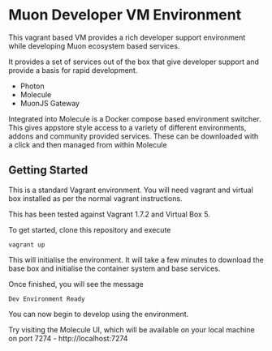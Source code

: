 # Muon Developer VM Environment

This vagrant based VM provides a rich developer support environment while developing Muon ecosystem based services.

It provides a set of services out of the box that give developer support and provide a basis for rapid development.

* Photon
* Molecule
* MuonJS Gateway

Integrated into Molecule is a Docker compose based environment switcher. This gives appstore style access to a variety of different environments, addons and community provided services. These can be downloaded with a click and then managed from within Molecule

## Getting Started

This is a standard Vagrant environment. You will need vagrant and virtual box installed as per the normal vagrant instructions. 

This has been tested against Vagrant 1.7.2 and Virtual Box 5. 

To get started, clone this repository and execute 

```
vagrant up
```

This will initialise the environment. It will take a few minutes to download the base box and initialise the container system and base services.

Once finished, you will see the message

```
Dev Environment Ready
```

You can now begin to develop using the environment.

Try visiting the Molecule UI, which will be available on your local machine on port 7274 - http://localhost:7274

